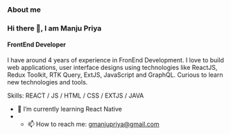 ### About me

### Hi there 👋, I am Manju Priya
#### FrontEnd Developer

I have around 4 years of experience in FronEnd Development. I love to build web applications, user interface designs using technologies like ReactJS, Redux Toolkit, RTK Query, ExtJS, JavaScript and GraphQL. Curious to learn new technologies and tools.

Skills:   REACT / JS / HTML / CSS / EXTJS / JAVA

- 🌱 I’m currently learning React Native 
- - 📫 How to reach me: gmanjupriya@gmail.com 

 





